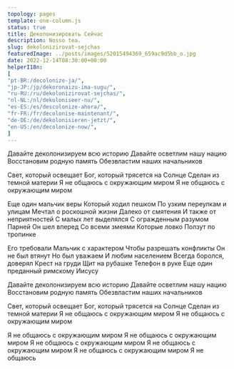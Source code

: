 ```yaml
---
topology: pages
template: one-column.js
status: true
title: Деколонизировать Сейчас
description: Nosso tea.
slug: dekolonizirovat-sejchas
featuredImage: ../posts/images/52015494369_659ac9d5bb_o.jpg
date: 2022-12-14T08:30:00+00:00
helperI18n:
[
"pt-BR:/decolonize-ja/",
"jp-JP:/jp/dekoronaizu-ima-sugu/",
"ru-RU:/ru/dekolonizirovat-sejchas/",
"nl-NL:/nl/dekoloniseer-nu/",
"es-ES:/es/descolonize-ahora/",
"fr-FR:/fr/decolonise-maintenant/",
"de-DE:/de/dekolonisieren-jetzt/",
"en-US:/en/decolonize-now/",
]
---
```


Давайте деколонизируем всю историю
Давайте осветлим нашу нацию
Восстановим родную память
Обезвластим наших начальников

Свет, который освещает
Бог, который трясется на Солнце
Сделан из темной материи
Я не общаюсь с окружающим миром
Я не общаюсь с окружающим миром

Еще один мальчик веры
Который ходил пешком
По узким переулкам и улицам
Мечтал о роскошной жизни
Далеко от смятения
И также от неприятностей
С малых лет выделялся
С огражденным разумом
Парней
Он шел вперед
Со всеми змеями
Которые ловко
Ползут по тропинке

Его требовали
Мальчик с характером
Чтобы разрешать конфликты
Он не был втянут
Но был уважаем
И любим населением
Всегда боролся, доверял
Крест на груди
Щит на рубашке
Телефон в руке
Еще один преданный римскому Иисусу

Давайте деколонизируем всю историю
Давайте осветлим нашу нацию
Восстановим родную память
Обезвластим наших начальников

Свет, который освещает
Бог, который трясется на Солнце
Сделан из темной материи
Я не общаюсь с окружающим миром
Я не общаюсь с окружающим миром

Я не общаюсь с окружающим миром
Я не общаюсь с окружающим миром
Я не общаюсь с окружающим миром
Я не общаюсь с окружающим миром
Я не общаюсь с окружающим миром
Я не общаюсь
